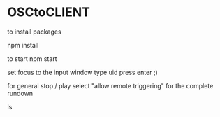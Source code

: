 # OSCtoCLIENT

to install packages

npm install

to start 
npm start


set focus to the input window
type uid
press enter ;)

for general stop / play select "allow remote triggering" for the complete rundown

ls
